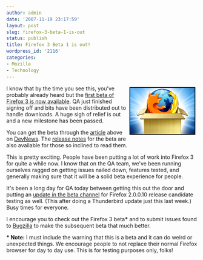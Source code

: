 ```yaml
---
author: admin
date: '2007-11-19 23:17:59'
layout: post
slug: firefox-3-beta-1-is-out
status: publish
title: Firefox 3 Beta 1 is out!
wordpress_id: '2116'
categories:
- Mozilla
- Technology
---
```

<img src="/images/firefox-box.jpg" align="right" border="1" hspace="5" vspace="5">I know that by the time you see this, you've probably already heard but the <a href="http://developer.mozilla.org/devnews/index.php/2007/11/19/firefox-3-beta-1-now-available-for-download/">first beta of Firefox 3 is now available</a>. QA just finished signing off and bits have been distributed out to handle downloads. A huge sigh of relief is out and a new milestone has been passed. 



You can get the beta through the <a href="http://developer.mozilla.org/devnews/index.php/2007/11/19/firefox-3-beta-1-now-available-for-download/">article</a> above on <a href="http://developer.mozilla.org/devnews/">DevNews</a>. The <a href="http://en-us.www.mozilla.com/en-US/firefox/3.0b1/releasenotes/">release notes</a> for the beta are also available for those so inclined to read them.



This is pretty exciting. People have been putting a lot of work into Firefox 3 for quite a while now. I know that on the QA team, we've been running ourselves ragged on getting issues nailed down, features tested, and generally making sure that it will be a solid beta experience for people.



It's been a long day for QA today between getting this out the door and putting an <a href="http://quality.mozilla.org/en/node/920">update in the beta channel</a> for Firefox 2.0.0.10 release candidate testing as well. (This after doing a Thunderbird update just this last week.) Busy times for everyone.



I encourage you to check out the Firefox 3 beta<strong>*</strong> and to submit issues found to <a href="https://bugzilla.mozilla.org">Bugzilla</a> to make the subsequent beta that much better.



<b>* Note:</b> I must include the warning that this is a beta and it can do weird or unexpected things. We encourage people to not replace their normal Firefox browser for day to day use. This is for testing purposes only, folks!
